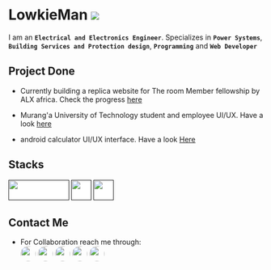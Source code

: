 # LowkieMan ![](https://komarev.com/ghpvc/?username=lowkieman&color=brightgreen)

I am an **`Electrical and Electronics Engineer`**. Specializes in **`Power Systems`**, **`Building Services and Protection design`**, **`Programming`** and **`Web Developer`**

## Project Done

- Currently building a replica website for The room Member fellowship by ALX africa. Check the progress [here](https://membertheroom.netlify.app)

- Murang'a University of Technology student and employee UI/UX. Have a look [here](https://mutportal.netlify.app)

- android calculator UI/UX interface. Have a look [Here](https://calonepointzero.netlify.app)

## Stacks
[<img src="https://shorturl.at/3x09e" style="width:120px; height:40px; background-color: white;">]()
[<img src="https://shorturl.at/XG6Vw" style="width:40px; height:40px; background-color: white;">]()
[<img src="https://shorturl.at/1cjM3" style="width:40px; height:40px; background-color: white;">]()

## Contact Me 
- For Collaboration reach me through: <br>
[<img src="https://th.bing.com/th/id/R.6f9a03bd4554e5454de1c79f4c91aadf?rik=0c%2fLPEw2uBblNg&pid=ImgRaw&r=0" style="width:30px; height:30px; border-radius:20px;">](https://www.linkedin.com/in/wilfredtinega)
[<img src="https://th.bing.com/th/id/R.9c06c3b1bd6cc9e2d9eebcfdf0975019?rik=7186LRxOyYbqFA&pid=ImgRaw&r=0" style="width:30px; height:30px; border-radius:50%;">](https://wa.me/254798732981)
[<img src="https://imagepng.org/wp-content/uploads/2017/11/telegram-icone-icon.png" style="width:30px; height:30px; border-radius:50%;">](https://facebook.com/tinegamamboleo)
[<img src="https://th.bing.com/th/id/R.83e3cc297106767114f2c060f7f5fcbb?rik=FkFOcs3CThcCJQ&pid=ImgRaw&r=0" style="width:30px; height:30px; border-radius:50%;">](https://facebook.com/tinegamamboleo)
[<img src="https://toppng.com/public/uploads/preview/twitter-x-new-logo-round-icon-png-11692480241tdbz6jparr.webp" style="width:30px; height:30px; border-radius:20px;">](https://x.com/tinegawilfred)

